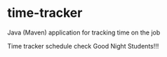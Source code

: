 # time-tracker
Java (Maven) application for tracking time on the job

Time tracker
schedule check
Good Night Students!!!
